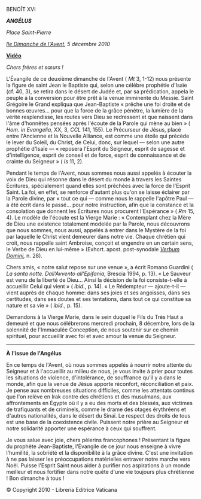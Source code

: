 BENOÎT XVI

***ANGÉLUS***

*Place Saint-Pierre*

*[IIe Dimanche de l'Avent](http://www.vatican.va/liturgical_year/advent/2010/index_fr.html#II%20DOMENICA%20DI%20AVVENTO), 5 décembre 2010*

**[Vidéo](http://youtu.be/ibZ-dzKGHFg)**

*Chers frères et sœurs !*

L'Évangile de ce deuxième dimanche de l'Avent ( *Mt* 3, 1-12) nous présente la figure de saint Jean le Baptiste qui, selon une célèbre prophétie d'Isaïe (cf. 40, 3), se retira dans le désert de Judée et, par sa prédication, appela le peuple à la conversion pour être prêt à la venue imminente du Messie. Saint Grégoire le Grand expliqua que Jean-Baptiste « prêche une foi droite et de bonnes œuvres... pour que la force de la grâce pénètre, la lumière de la vérité resplendisse, les routes vers Dieu se redressent et que naissent dans l'âme d'honnêtes pensées après l'écoute de la Parole qui mène au bien » ( *Hom.* *in Evangelia,* XX, 3, *CCL* 141, 155). Le Précurseur de Jésus, placé entre l'Ancienne et la Nouvelle Alliance, est comme une étoile qui précède le lever du Soleil, du Christ, de Celui, donc, sur lequel — selon une autre prophétie d'Isaïe — « reposera l'Esprit du Seigneur, esprit de sagesse et d'intelligence, esprit de conseil et de force, esprit de connaissance et de crainte du Seigneur » ( *Is* 11, 2).

Pendant le temps de l'Avent, nous sommes nous aussi appelés à écouter la voix de Dieu qui résonne dans le désert du monde à travers les Saintes Écritures, spécialement quand elles sont prêchées avec la force de l'Esprit Saint. La foi, en effet, se renforce d'autant plus qu'on se laisse éclairer par la Parole divine, par « tout ce qui — comme nous le rappelle l'apôtre Paul — a été écrit dans le passé... pour notre instruction, afin que la constance et la consolation que donnent les Écritures nous procurent l'Espérance » ( *Rm* 15, 4). Le modèle de l'écoute est la Vierge Marie : « Contemplant chez la Mère de Dieu une existence totalement modelée par la Parole, nous découvrons que nous sommes, nous aussi, appelés à entrer dans le Mystère de la foi par laquelle le Christ vient demeurer dans notre vie. Chaque chrétien qui croit, nous rappelle saint Ambroise, conçoit et engendre en un certain sens, le Verbe de Dieu en lui-même » (Exhort. apost. post-synodale *[Verbum Domini](http://w2.vatican.va/content/benedict-xvi/fr/apost_exhortations/documents/hf_ben-xvi_exh_20100930_verbum-domini.html),* n. 28).

Chers amis, « notre salut repose sur une venue », a écrit Romano Guardini ( *La santa notte. Dall’Avvento all’Epifania,* Brescia 1994, p. 13). « Le Sauveur est venu de la liberté de Dieu... Ainsi la décision de la foi consiste-t-elle à accueillir Celui qui vient » ( *ibid.*, p. 14). « Le Rédempteur — ajoute-t-il — vient auprès de chaque homme: dans ses joies et ses angoisses, dans ses certitudes, dans ses doutes et ses tentations, dans tout ce qui constitue sa nature et sa vie » ( *ibid.*, p. 15).

Demandons à la Vierge Marie, dans le sein duquel le Fils du Très Haut a demeuré et que nous célébrerons mercredi prochain, 8 décembre, lors de la solennité de l'Immaculée Conception, de nous soutenir sur ce chemin spirituel, pour accueillir avec foi et avec amour la venue du Seigneur.

* * *

**À** **l'issue de l'Angélus**

En ce temps de l'Avent, où nous sommes appelés à nourrir notre attente du Seigneur et à l'accueillir au milieu de nous, je vous invite à prier pour toutes les situations de violence, d'intolérance, de souffrance qu'il y a dans le monde, afin que la venue de Jésus apporte réconfort, réconciliation et paix. Je pense aux nombreuses situations difficiles, comme les attentats continus que l'on relève en Irak contre des chrétiens et des musulmans, aux affrontements en Égypte où il y a eu des morts et des blessés, aux victimes de trafiquants et de criminels, comme le drame des otages érythréens et d'autres nationalités, dans le désert du Sinaï. Le respect des droits de tous est une base de la coexistence civile. Puissent notre prière au Seigneur et notre solidarité apporter une espérance à ceux qui souffrent.

Je vous salue avec joie, chers pèlerins francophones ! Présentant la figure du prophète Jean-Baptiste, l'Évangile de ce jour nous enseigne à vivre l'humilité, la sobriété et la disponibilité à la grâce divine. C'est une invitation à ne pas laisser les préoccupations matérielles entraver notre marche vers Noël. Puisse l'Esprit Saint nous aider à purifier nos aspirations à un monde meilleur et nous fortifier dans notre quête d'une vie toujours plus chrétienne ! Bon dimanche à tous !

© Copyright 2010 - Libreria Editrice Vaticana